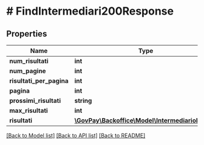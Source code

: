 # # FindIntermediari200Response

## Properties

Name | Type | Description | Notes
------------ | ------------- | ------------- | -------------
**num_risultati** | **int** |  | [optional]
**num_pagine** | **int** |  | [optional]
**risultati_per_pagina** | **int** |  | [optional]
**pagina** | **int** |  | [optional]
**prossimi_risultati** | **string** |  | [optional]
**max_risultati** | **int** |  | [optional]
**risultati** | [**\GovPay\Backoffice\Model\IntermediarioIndex[]**](IntermediarioIndex.md) |  |

[[Back to Model list]](../../README.md#models) [[Back to API list]](../../README.md#endpoints) [[Back to README]](../../README.md)
